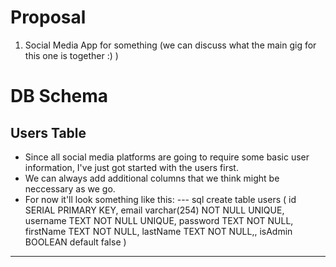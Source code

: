 # Proposal
1. Social Media App for something (we can discuss what the main gig for this one is together :) )

# DB Schema 
## Users Table
  - Since all social media platforms are going to require some basic user information, I've just got started with the users first.
  - We can always add additional columns that we think might be neccessary as we go.
  - For now it'll look something like this:
  --- sql
  create table users (
    id SERIAL PRIMARY KEY,
    email varchar(254) NOT NULL UNIQUE,
    username TEXT NOT NULL UNIQUE,
    password TEXT NOT NULL,
    firstName TEXT NOT NULL,
    lastName TEXT NOT NULL,,
    isAdmin BOOLEAN default false
  )
  ---

